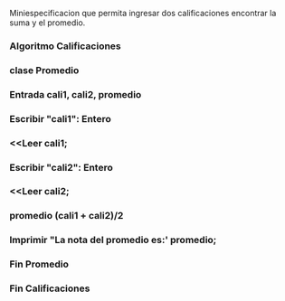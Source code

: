 Miniespecificacion que permita ingresar dos calificaciones encontrar la suma y el promedio.

### Algoritmo Calificaciones
### clase Promedio
### Entrada cali1, cali2, promedio
### Escribir "cali1": Entero
### <<Leer cali1;
### Escribir "cali2": Entero
### <<Leer cali2;
### promedio (cali1 + cali2)/2
### Imprimir "La nota del promedio es:' promedio;
### Fin Promedio
### Fin Calificaciones